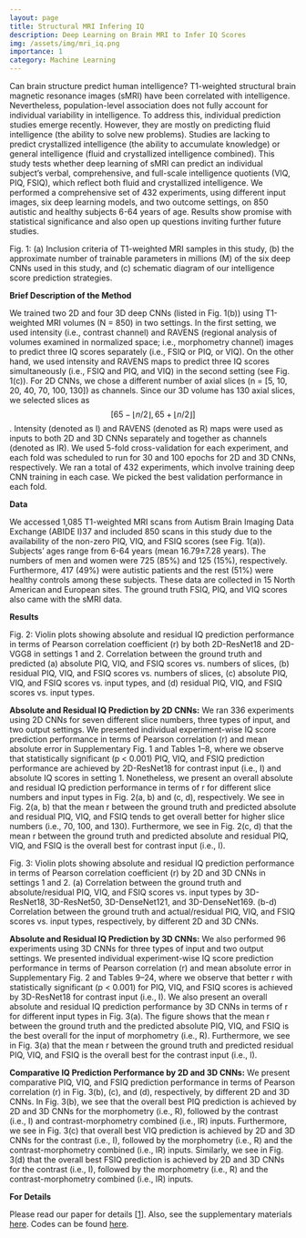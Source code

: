 ```yaml
---
layout: page
title: Structural MRI Infering IQ
description: Deep Learning on Brain MRI to Infer IQ Scores
img: /assets/img/mri_iq.png
importance: 1
category: Machine Learning
---
```


Can brain structure predict human intelligence? T1-weighted structural brain magnetic resonance images (sMRI) have been correlated with intelligence. Nevertheless, population-level association does not fully account for individual variability in intelligence. To address this, individual prediction studies emerge recently. However, they are mostly on predicting fluid intelligence (the ability to solve new problems). Studies are lacking to predict crystallized intelligence (the ability to accumulate knowledge) or general intelligence (fluid and crystallized intelligence combined). This study tests whether deep learning of sMRI can predict an individual subject’s verbal, comprehensive, and full-scale intelligence quotients (VIQ, PIQ, FSIQ), which reflect both fluid and crystallized intelligence. We performed a comprehensive set of 432 experiments, using different input images, six deep learning models, and two outcome settings, on 850 autistic and healthy subjects 6-64 years of age. Results show promise with statistical significance and also open up questions inviting further future studies.


<div class="row">
    <div class="col-sm mt-3 mt-md-0">
        <img class="img-fluid rounded z-depth-1" src="{{ '/assets/img/mri_iq_fig1.png' | relative_url }}" alt="" title="example image"/>
    </div>
</div>
<div class="caption">
    Fig. 1: (a) Inclusion criteria of T1-weighted MRI samples in this study, (b) the approximate number of trainable parameters in millions (M) of the six deep CNNs used in this study, and (c) schematic diagram of our intelligence score prediction strategies.
</div>

<strong>Brief Description of the Method</strong>

We trained two 2D and four 3D deep CNNs (listed in Fig. 1(b)) using T1-weighted MRI volumes (N = 850) in two settings. In the first setting, we used intensity (i.e., contrast channel) and RAVENS (regional analysis of volumes examined in normalized space; i.e., morphometry channel) images to predict three IQ scores separately (i.e., FSIQ or PIQ, or VIQ). On the other hand, we used intensity and RAVENS maps to predict three IQ scores simultaneously (i.e., FSIQ and PIQ, and VIQ) in the second setting (see Fig. 1(c)). For 2D CNNs, we chose a different number of axial slices (n = [5, 10, 20, 40, 70, 100, 130]) as channels. Since our 3D volume has 130 axial slices, we selected slices as $$[65 − ⌊n/2⌋, 65 + ⌊n/2⌋]$$. Intensity (denoted as I) and RAVENS (denoted as R) maps were used as inputs to both 2D and 3D CNNs separately and together as channels (denoted as IR). We used 5-fold cross-validation for each experiment, and each fold was scheduled to run for 30 and 100 epochs for 2D and 3D CNNs, respectively. We ran a total of 432 experiments, which involve training deep CNN training in each case. We picked the best validation performance in each fold.

<strong>Data</strong>

We accessed 1,085 T1-weighted MRI scans from Autism Brain Imaging Data Exchange (ABIDE I)37 and included 850 scans in this study due to the availability of the non-zero PIQ, VIQ, and FSIQ scores (see Fig. 1(a)). Subjects’ ages range from 6-64 years (mean 16.79±7.28 years). The numbers of men and women were 725 (85%) and 125 (15%), respectively. Furthermore, 417 (49%) were autistic patients and the rest (51%) were healthy controls among these subjects. These data are collected in 15 North American and European sites. The ground truth FSIQ, PIQ, and VIQ scores also came with the sMRI data.

<strong>Results</strong>

<div class="row">
    <div class="col-sm mt-3 mt-md-0">
        <img class="img-fluid rounded z-depth-1" src="{{ '/assets/img/mri_iq_fig2.png' | relative_url }}" alt="" title="example image"/>
    </div>
</div>
<div class="caption">
    Fig. 2: Violin plots showing absolute and residual IQ prediction performance in terms of Pearson correlation coefficient (r) by both 2D-ResNet18 and 2D-VGG8 in settings 1 and 2. Correlation between the ground truth and predicted (a) absolute PIQ, VIQ, and FSIQ scores vs. numbers of slices, (b) residual PIQ, VIQ, and FSIQ scores vs. numbers of slices, (c) absolute PIQ, VIQ, and FSIQ scores vs. input types, and (d) residual PIQ, VIQ, and FSIQ scores vs. input types.
    
</div>


<b>Absolute and Residual IQ Prediction by 2D CNNs:</b> We ran 336 experiments using 2D CNNs for seven different slice numbers, three types of input, and two output settings. We presented individual experiment-wise IQ score prediction performance in terms of Pearson correlation (r) and mean absolute error in Supplementary Fig. 1 and Tables 1–8, where we observe that statistically significant (p < 0.001) PIQ, VIQ, and FSIQ prediction performance are achieved by 2D-ResNet18 for contrast input (i.e., I) and absolute IQ scores in setting 1. Nonetheless, we present an overall absolute and residual IQ prediction performance in terms of r for different slice numbers and input types in Fig. 2(a, b) and (c, d), respectively. We see in Fig. 2(a, b) that the mean r between the ground truth and predicted absolute and residual PIQ, VIQ, and FSIQ tends to get overall better for higher slice numbers (i.e., 70, 100, and 130). Furthermore, we see in Fig. 2(c, d) that the mean r between the ground truth and predicted absolute and residual PIQ, VIQ, and FSIQ is the overall best for contrast input (i.e., I).



<div class="row">
    <div class="col-sm mt-3 mt-md-0">
        <img class="img-fluid rounded z-depth-1" src="{{ '/assets/img/mri_iq_fig3.png' | relative_url }}" alt="" title="example image"/>
    </div>
</div>
<div class="caption">
    Fig. 3: Violin plots showing absolute and residual IQ prediction performance in terms of Pearson correlation coefficient (r) by 2D and 3D CNNs in settings 1 and 2. (a) Correlation between the ground truth and absolute/residual PIQ, VIQ, and FSIQ scores vs. input types by 3D-ResNet18, 3D-ResNet50, 3D-DenseNet121, and 3D-DenseNet169. (b-d) Correlation between the ground truth and actual/residual PIQ, VIQ, and FSIQ scores vs. input types, respectively, by different 2D and 3D CNNs.
</div>


<b>Absolute and Residual IQ Prediction by 3D CNNs:</b> We also performed 96 experiments using 3D CNNs for three types of input and two output settings. We presented individual experiment-wise IQ score prediction performance in terms of Pearson correlation (r) and mean absolute error in Supplementary Fig. 2 and Tables 9–24, where we observe that better r with statistically significant (p < 0.001) for PIQ, VIQ, and FSIQ scores is achieved by 3D-ResNet18 for contrast input (i.e., I). We also present an overall absolute and residual IQ prediction performance by 3D CNNs in terms of r for different input types in Fig. 3(a). The figure shows that the mean r between the ground truth and the predicted absolute PIQ, VIQ, and FSIQ is the best overall for the input of morphometry (i.e., R). Furthermore, we see in Fig. 3(a) that the mean r between the ground truth and predicted residual PIQ, VIQ, and FSIQ is the overall best for the contrast input (i.e., I).


<b>Comparative IQ Prediction Performance by 2D and 3D CNNs:</b> We present comparative PIQ, VIQ, and FSIQ prediction performance in terms of Pearson correlation (r) in Fig. 3(b), (c), and (d), respectively, by different 2D and 3D CNNs. In Fig. 3(b), we see that the overall best PIQ prediction is achieved by 2D and 3D CNNs for the morphometry (i.e., R), followed by the contrast (i.e., I) and contrast-morphometry combined (i.e., IR) inputs. Furthermore, we see in Fig. 3(c) that overall best VIQ prediction is achieved by 2D and 3D CNNs for the contrast (i.e., I), followed by the morphometry (i.e., R) and the contrast-morphometry combined (i.e., IR) inputs. Similarly, we see in Fig. 3(d) that the overall best FSIQ prediction is achieved by 2D and 3D CNNs for the contrast (i.e., I), followed by the morphometry (i.e., R) and the contrast-morphometry combined (i.e., IR) inputs.


<strong>For Details</strong>

Please read our paper for details [[1](https://www.biorxiv.org/content/10.1101/2023.02.24.529924v1.full.pdf)]. Also, see the supplementary materials [here](https://www.biorxiv.org/content/10.1101/2023.02.24.529924v1.supplementary-material). Codes can be found [here](https://github.com/i3-research/MRI-infer-neurocognition).
